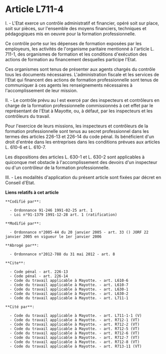 # Article L711-4

I. - L'Etat exerce un contrôle administratif et financier, opéré soit sur place, soit sur pièces, sur l'ensemble des moyens
financiers, techniques et pédagogiques mis en oeuvre pour la formation professionnelle.

Ce contrôle porte sur les dépenses de formation exposées par les employeurs, les activités de l'organisme paritaire mentionné
à l'article L. 711-1, des organismes de formation et les conditions d'exécution des actions de formation au financement
desquelles participe l'Etat.

Ces organismes sont tenus de présenter aux agents chargés du contrôle tous les documents nécessaires. L'administration
fiscale et les services de l'Etat qui financent des actions de formation professionnelle sont tenus de communiquer à ces
agents les renseignements nécessaires à l'accomplissement de leur mission.

II. - Le contrôle prévu au I est exercé par des inspecteurs et contrôleurs en charge de la formation professionnelle
commissionnés à cet effet par le représentant de l'Etat à Mayotte, ou, à défaut, par les inspecteurs et les contrôleurs du
travail.

Pour l'exercice de leurs missions, les inspecteurs et contrôleurs de la formation professionnelle sont tenus au secret
professionnel dans les termes des articles 226-13 et 226-14 du code pénal. Ils bénéficient d'un droit d'entrée dans les
entreprises dans les conditions prévues aux articles L. 610-6 et L. 610-7.

Les dispositions des articles L. 630-1 et L. 630-2 sont applicables à quiconque met obstacle à l'accomplissement des devoirs
d'un inspecteur ou d'un contrôleur de la formation professionnelle.

III. - Les modalités d'application du présent article sont fixées par décret en Conseil d'Etat.

**Liens relatifs à cet article**

	**Codifié par**:

	  - Ordonnance 91-246 1991-02-25 art. 1
	  - Loi n°91-1379 1991-12-28 art. 1 (ratification)

	**Modifié par**:

	  - Ordonnance n°2005-44 du 20 janvier 2005 - art. 33 () JORF 22 janvier 2005 en vigueur le 1er janvier 2006

	**Abrogé par**:

	  - Ordonnance n°2012-788 du 31 mai 2012 - art. 8

	**Cite**:

	  - Code pénal - art. 226-13
	  - Code pénal - art. 226-14
	  - Code du travail applicable à Mayotte. - art. L610-6
	  - Code du travail applicable à Mayotte. - art. L610-7
	  - Code du travail applicable à Mayotte. - art. L630-1
	  - Code du travail applicable à Mayotte. - art. L630-2
	  - Code du travail applicable à Mayotte. - art. L711-1

	**Cité par**:

	  - Code du travail applicable à Mayotte. - art. L711-1-1 (V)
	  - Code du travail applicable à Mayotte. - art. R712-1 (VT)
	  - Code du travail applicable à Mayotte. - art. R712-2 (VT)
	  - Code du travail applicable à Mayotte. - art. R712-5 (VT)
	  - Code du travail applicable à Mayotte. - art. R712-6 (VT)
	  - Code du travail applicable à Mayotte. - art. R712-7 (VT)
	  - Code du travail applicable à Mayotte. - art. R712-8 (VT)
	  - Code du travail applicable à Mayotte. - art. R713-11 (VT)
